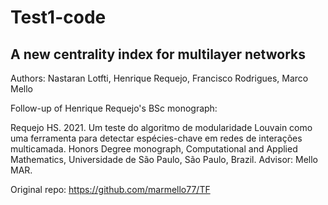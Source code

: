 # Test1-code

## A new centrality index for multilayer networks

Authors: Nastaran Lotfti, Henrique Requejo, Francisco Rodrigues, Marco Mello

Follow-up of Henrique Requejo's BSc monograph:

Requejo HS. 2021. Um teste do algoritmo de modularidade Louvain como uma ferramenta para detectar espécies-chave em redes de interações multicamada. Honors Degree monograph, Computational and Applied Mathematics, Universidade de São Paulo, São Paulo, Brazil. Advisor: Mello MAR.

Original repo: <https://github.com/marmello77/TF>

